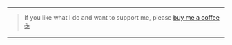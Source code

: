 ***
> If you like what I do and want to support me, please [buy me a coffee ☕️](https://www.buymeacoffee.com/vfil)
***
